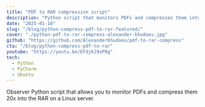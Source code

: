 ```yaml
---
title: "PDF to RAR compression script"
description: "Python script that monitors PDFs and compresses them into RAR on a Linux server."
date: "2025-01-10"
slug: "/blog/python-compress-pdf-to-rar-featured/"
cover: "./python-pdf-to-rar-compress-alexander-khudoev.jpg"
github: "https://github.com/AlexanderKhudoev/pdf-to-rar-compress"
cta: "/blog/python-compress-pdf-to-rar"
youtube: "https://youtu.be/EFdjKJ9xP0g"
tech:
  - Python
  - PyCharm
  - Ubuntu
---
```



Observer Python script that allows you to monitor PDFs and compress them 20x into the RAR on a Linux server.
